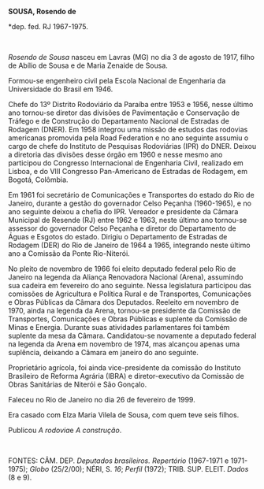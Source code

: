 **SOUSA, Rosendo de**

\*dep. fed. RJ 1967-1975.

 

*Rosendo de Sousa* nasceu em Lavras (MG) no dia 3 de agosto de 1917,
filho de Abílio de Sousa e de Maria Zenaide de Sousa.

Formou-se engenheiro civil pela Escola Nacional de Engenharia da
Universidade do Brasil em 1946.

Chefe do 13º Distrito Rodoviário da Paraíba entre 1953 e 1956, nesse
último ano tornou-se diretor das divisões de Pavimentação e Conservação
de Tráfego e de Construção do Departamento Nacional de Estradas de
Rodagem (DNER). Em 1958 integrou uma missão de estudos das rodovias
americanas promovida pela Road Federation e no ano seguinte assumiu o
cargo de chefe do Instituto de Pesquisas Rodoviárias (IPR) do DNER.
Deixou a diretoria das divisões desse órgão em 1960 e nesse mesmo ano
participou do Congresso Internacional de Engenharia Civil, realizado em
Lisboa, e do VIII Congresso Pan-Americano de Estradas de Rodagem, em
Bogotá, Colômbia.

Em 1961 foi secretário de Comunicações e Transportes do estado do Rio de
Janeiro, durante a gestão do governador Celso Peçanha (1960-1965), e no
ano seguinte deixou a chefia do IPR. Vereador e presidente da Câmara
Municipal de Resende (RJ) entre 1962 e 1963, neste último ano tornou-se
assessor do governador Celso Peçanha e diretor do Departamento de Águas
e Esgotos do estado. Dirigiu o Departamento de Estradas de Rodagem (DER)
do Rio de Janeiro de 1964 a 1965, integrando neste último ano a Comissão
da Ponte Rio-Niterói.

No pleito de novembro de 1966 foi eleito deputado federal pelo Rio de
Janeiro na legenda da Aliança Renovadora Nacional (Arena), assumindo sua
cadeira em fevereiro do ano seguinte. Nessa legislatura participou das
comissões de Agricultura e Política Rural e de Transportes, Comunicações
e Obras Públicas da Câmara dos Deputados. Reeleito em novembro de 1970,
ainda na legenda da Arena, tornou-se presidente da Comissão de
Transportes, Comunicações e Obras Públicas e suplente da Comissão de
Minas e Energia. Durante suas atividades parlamentares foi também
suplente da mesa da Câmara. Candidatou-se novamente a deputado federal
na legenda da Arena em novembro de 1974, mas alcançou apenas uma
suplência, deixando a Câmara em janeiro do ano seguinte.

Proprietário agrícola, foi ainda vice-presidente da comissão do
Instituto Brasileiro de Reforma Agrária (IBRA) e diretor-executivo da
Comissão de Obras Sanitárias de Niterói e São Gonçalo.

Faleceu no Rio de Janeiro no dia 26 de fevereiro de 1999.

Era casado com Elza Maria Vilela de Sousa, com quem teve seis filhos.

Publicou *A rodovia*e *A construção*.

 

FONTES: CÂM. DEP. *Deputados brasileiros. Repertório* (1967-1971 e
1971-1975); *Globo* (25/2/00); NÉRI, S. *16*; *Perfil* (1972); TRIB.
SUP. ELEIT. *Dados* (8 e 9).

 
